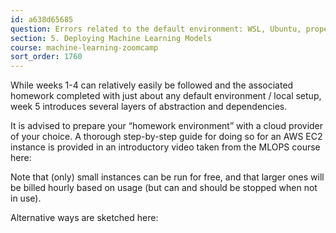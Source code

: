 ```yaml
---
id: a638d65685
question: Errors related to the default environment: WSL, Ubuntu, proper Python version, installing pipenv etc.
section: 5. Deploying Machine Learning Models
course: machine-learning-zoomcamp
sort_order: 1760
---
```


While weeks 1-4 can relatively easily be followed and the associated homework completed with just about any default environment / local setup, week 5 introduces several layers of abstraction and dependencies.

It is advised to prepare your “homework environment” with a cloud provider of your choice. A thorough step-by-step guide for doing so for an AWS EC2 instance is provided in an introductory video taken from the MLOPS course here:

Note that (only) small  instances can be run for free, and that larger ones will be billed hourly based on usage (but can and should be stopped when not in use).

Alternative ways are sketched here:

